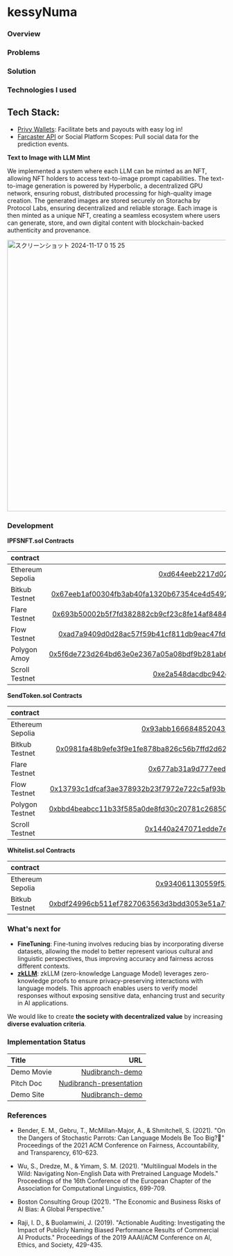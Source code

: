 # kessyNuma

### Overview


### Problems


### Solution 



### Technologies I used

## Tech Stack:

- [Privy Wallets](https://docs.privy.io/guide/server/wallets/new-user#pregenerating-an-embedded-wallet-for-new-users): Facilitate bets and payouts with easy log in!
- [Farcaster API](https://docs.privy.io/reference/sdk/react-auth/interfaces/PrivyEvents#onoauthtokengrant) or Social Platform Scopes: Pull social data for the prediction
events.

**Text to Image with LLM Mint**

We implemented a system where each LLM can be minted as an NFT, allowing NFT holders to access text-to-image prompt capabilities. The text-to-image generation is powered by Hyperbolic, a decentralized GPU network, ensuring robust, distributed processing for high-quality image creation. The generated images are stored securely on Storacha by Protocol Labs, ensuring decentralized and reliable storage. Each image is then minted as a unique NFT, creating a seamless ecosystem where users can generate, store, and own digital content with blockchain-backed authenticity and provenance.

<img width="624" alt="スクリーンショット 2024-11-17 0 15 25" src="https://github.com/user-attachments/assets/ed41036b-ffa2-4004-9726-34a5291e264d">

### Development

**IPFSNFT.sol Contracts**

| contract                   |                                                                                                                   contract address |
| :------------------------- | ---------------------------------------------------------------------------------------------------------------------------------: |
| Ethereum Sepolia    | [0xd644eeb2217d02f167e8865fff55079fc140e971](https://sepolia.etherscan.io/address/0xd644eeb2217d02f167e8865fff55079fc140e971)|
| Bitkub Testnet    | [0x67eeb1af00304fb3ab40fa1320b67354ce4d5492011c0cc642887a866b504e8e](https://testnet.bkcscan.com/tx/0x67eeb1af00304fb3ab40fa1320b67354ce4d5492011c0cc642887a866b504e8e)|
| Flare Testnet   | [0x693b50002b5f7fd382882cb9cf23c8fe14af84849998e23854c17d488456d622](https://coston2-explorer.flare.network/tx/0x693b50002b5f7fd382882cb9cf23c8fe14af84849998e23854c17d488456d622)|
| Flow Testnet    | [0xad7a9409d0d28ac57f59b41cf811db9eac47fd9dbf8836d3d3f806a95dcec5f2](https://evm-testnet.flowscan.io/tx/0xad7a9409d0d28ac57f59b41cf811db9eac47fd9dbf8836d3d3f806a95dcec5f2)
| Polygon Amoy   | [0x5f6de723d264bd63e0e2367a05a08bdf9b281ab6729a047ac28d08824545de2b](https://www.oklink.com/amoy/tx/0x5f6de723d264bd63e0e2367a05a08bdf9b281ab6729a047ac28d08824545de2b)|
| Scroll Testnet   | [0xe2a548dacdbc942d659a523fd40335000c80064c](https://sepolia.scrollscan.com/address/0xe2a548dacdbc942d659a523fd40335000c80064c)|


**SendToken.sol Contracts**

| contract                   |                                                                                                                   contract address |
| :------------------------- | ---------------------------------------------------------------------------------------------------------------------------------: |
| Ethereum Sepolia    | [0x93abb166684852043b3884474853a726b1295469](https://sepolia.etherscan.io/address/0x93abb166684852043b3884474853a726b1295469)|
| Bitkub Testnet    | [0x0981fa48b9efe3f9e1fe878ba826c56b7ffd2d624ec252ea7d165f8e34f6a936](https://testnet.bkcscan.com/tx/0x0981fa48b9efe3f9e1fe878ba826c56b7ffd2d624ec252ea7d165f8e34f6a936)|
| Flare Testnet   | [0x677ab31a9d777eedbc88ce2198dce8de9378e78f](https://explorer.testnet.rootstock.io/address/0x677ab31a9d777eedbc88ce2198dce8de9378e78f?__ctab=general )|
| Flow Testnet    | [0x13793c1dfcaf3ae378932b23f7972e722c5af93b371e3a1134d6dbaad2bf8d08](https://evm-testnet.flowscan.io/tx/0x13793c1dfcaf3ae378932b23f7972e722c5af93b371e3a1134d6dbaad2bf8d08)
| Polygon Testnet   | [0xbbd4beabcc11b33f585a0de8fd30c20781c26850f7f67097a74e20d5f79b6219](https://www.oklink.com/amoy/tx/0xbbd4beabcc11b33f585a0de8fd30c20781c26850f7f67097a74e20d5f79b6219)|
| Scroll Testnet   | [0x1440a247071edde7e1016b18126163d805f98c31](https://sepolia.scrollscan.com/address/0x1440a247071edde7e1016b18126163d805f98c31)|

**Whitelist.sol Contracts**

| contract                   |                                                                                                                   contract address |
| :------------------------- | ---------------------------------------------------------------------------------------------------------------------------------: |
| Ethereum Sepolia    | [0x934061130559f53ff6b57f5e54884d1245e09f41](https://sepolia.etherscan.io/address/0x934061130559f53ff6b57f5e54884d1245e09f41)|
| Bitkub Testnet    | [0xbdf24996cb511ef7827063563d3bdd3053e51a790daefb024b53da882487e393](https://testnet.bkcscan.com/tx/0xbdf24996cb511ef7827063563d3bdd3053e51a790daefb024b53da882487e393)|



### What's next for
- **FineTuning**: Fine-tuning involves reducing bias by incorporating diverse datasets, allowing the model to better represent various cultural and linguistic perspectives, thus improving accuracy and fairness across different contexts.
- **[zkLLM](https://github.com/jvhs0706/zkllm-ccs2024)**: zkLLM (zero-knowledge Language Model) leverages zero-knowledge proofs to ensure privacy-preserving interactions with language models. This approach enables users to verify model responses without exposing sensitive data, enhancing trust and security in AI applications.

We would like to create **the society with decentralized value** by increasing **diverse evaluation criteria**.


### Implementation Status

| Title          |                                                              URL |
| :------------- | ---------------------------------------------------------------: |
| Demo Movie      |                                      [Nudibranch-demo](https://youtu.be/agQj5_Lpucc)|
| Pitch Doc    |   [Nudibranch-presentation](https://www.canva.com/design/DAGVtA0iy08/Sz0p5ehf7WcXCwoIdE_ZVg/edit?utm_content=DAGVtA0iy08&utm_campaign=designshare&utm_medium=link2&utm_source=sharebutton) |
| Demo Site     |                                 [Nudibranch-demo](https://tpfsg35rib.ap-northeast-1.awsapprunner.com/evaluate-1)| 


### References
- Bender, E. M., Gebru, T., McMillan-Major, A., & Shmitchell, S. (2021). "On the Dangers of Stochastic Parrots: Can Language Models Be Too Big?🦜" Proceedings of the 2021 ACM Conference on Fairness, Accountability, and Transparency, 610-623.

- Wu, S., Dredze, M., & Yimam, S. M. (2021). "Multilingual Models in the Wild: Navigating Non-English Data with Pretrained Language Models." Proceedings of the 16th Conference of the European Chapter of the Association for Computational Linguistics, 699-709.

- Boston Consulting Group (2021). "The Economic and Business Risks of AI Bias: A Global Perspective."

- Raji, I. D., & Buolamwini, J. (2019). "Actionable Auditing: Investigating the Impact of Publicly Naming Biased Performance Results of Commercial AI Products." Proceedings of the 2019 AAAI/ACM Conference on AI, Ethics, and Society, 429-435.

